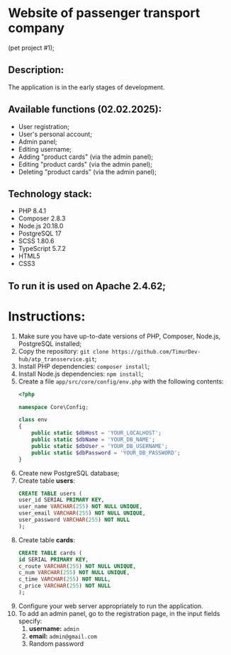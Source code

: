 # Website of passenger transport company
(pet project #1);

## Description:
The application is in the early stages of development.

## Available functions (02.02.2025):
* User registration;
* User's personal account;
* Admin panel;
* Editing username;
* Adding "product cards" (via the admin panel);
* Editing "product cards" (via the admin panel);
* Deleting "product cards" (via the admin panel);

## Technology stack:
* PHP 8.4.1
* Composer 2.8.3
* Node.js 20.18.0
* PostgreSQL 17
* SCSS 1.80.6
* TypeScript 5.7.2
* HTML5
* CSS3

## To run it is used on Apache 2.4.62;

# Instructions:
1. Make sure you have up-to-date versions of PHP, Composer, Node.js, PostgreSQL installed;
2. Copy the repository: `git clone https://github.com/TimurDev-hub/atp_transservice.git`;
3. Install PHP dependencies: `composer install`;
4. Install Node.js dependencies: `npm install`;
5. Create a file `app/src/core/config/env.php` with the following contents:
	```php
	<?php

	namespace Core\Config;

	class env
	{
		public static $dbHost = 'YOUR_LOCALHOST';
		public static $dbName = 'YOUR_DB_NAME';
		public static $dbUser = 'YOUR_DB_USERNAME';
		public static $dbPassword = 'YOUR_DB_PASSWORD';
	}
	```
6. Create new PostgreSQL database;
7. Create table **users**:
	```sql
	CREATE TABLE users (
	user_id SERIAL PRIMARY KEY,
	user_name VARCHAR(255) NOT NULL UNIQUE,
	user_email VARCHAR(255) NOT NULL UNIQUE,
	user_password VARCHAR(255) NOT NULL
	);
	```
8. Create table **cards**:
	```sql
	CREATE TABLE cards (
	id SERIAL PRIMARY KEY,
	c_route VARCHAR(255) NOT NULL UNIQUE,
	c_num VARCHAR(255) NOT NULL UNIQUE,
	c_time VARCHAR(255) NOT NULL,
	c_price VARCHAR(255) NOT NULL
	);
	```
9. Configure your web server appropriately to run the application.
10. To add an admin panel, go to the registration page, in the input fields specify:
	1. **username:** `admin`
	2. **email:** `admin@gmail.com`
	3. Random password